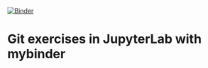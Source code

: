 [![Binder](https://mybinder.org/badge_logo.svg)](https://mybinder.org/v2/gh/OleMussmann/git/HEAD)

# Git exercises in JupyterLab with mybinder

